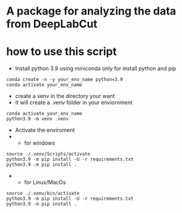 # A package for analyzing the data from DeepLabCut


# how to use this script 
- Install python 3.9 using miniconda only for install python and pip
```
conda create -n -y your_env_name python=3.9 
conda activate your_env_name
```

- create a venv in the directory your want 
- It will create a .venv folder in your enviornment
```
conda activate your_env_name
python3.9 -m venv .venv
```

- Activate the enviroment
- - for windows
```
source ./.venv/Scripts/activate
python3.9 -m pip install -U -r requirements.txt
python3.9 -m pip install .
```

- - for Linux/MacOs
```
source ./.venv/bin/activate
python3.9 -m pip install -U -r requirements.txt
python3.9 -m pip install .
```


